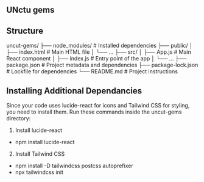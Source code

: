 ## UNctu gems 


## Structure 
uncut-gems/
├── node_modules/       # Installed dependencies
├── public/
│   ├── index.html      # Main HTML file
│   └── ...
├── src/
│   ├── App.js          # Main React component
│   ├── index.js        # Entry point of the app
│   └── ...
├── package.json        # Project metadata and dependencies
├── package-lock.json   # Lockfile for dependencies
└── README.md           # Project instructions


## Installing Additional Dependancies 
Since your code uses lucide-react for icons and Tailwind CSS for styling, you need to install them. Run these commands inside the uncut-gems directory:

1. Install lucide-react
- npm install lucide-react

2. Install Tailwind CSS
- npm install -D tailwindcss postcss autoprefixer
- npx tailwindcss init


